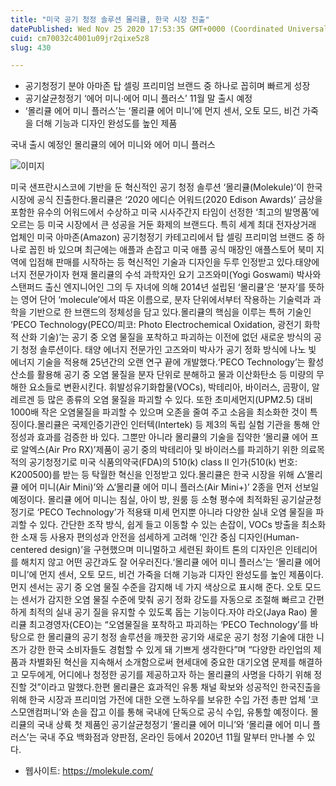 ```yaml
---
title: "미국 공기 청정 솔루션 몰리큘, 한국 시장 진출"
datePublished: Wed Nov 25 2020 17:53:35 GMT+0000 (Coordinated Universal Time)
cuid: cm70032c4001u09jr2qixe5z8
slug: 430

---
```



- 공기청정기 분야 아마존 탑 셀링 프리미엄 브랜드 중 하나로 꼽히며 빠르게 성장
- 공기살균청정기 ‘에어 미니·에어 미니 플러스’ 11월 말 출시 예정
- ‘몰리큘 에어 미니 플러스’는 ‘몰리큘 에어 미니’에 먼지 센서, 오토 모드, 비건 가죽을 더해 기능과 디자인 완성도를 높인 제품

국내 출시 예정인 몰리큘의 에어 미니와 에어 미니 플러스

![이미지](https://cdn.hashnode.com/res/hashnode/image/upload/v1739249227718/f7bd2878-4ec1-43d9-9a33-5423be4893c3.jpeg)

미국 샌프란시스코에 기반을 둔 혁신적인 공기 청정 솔루션 ‘몰리큘(Molekule)’이 한국 시장에 공식 진출한다.몰리큘은 ‘2020 에디슨 어워드(2020 Edison Awards)’ 금상을 포함한 유수의 어워드에서 수상하고 미국 시사주간지 타임이 선정한 ‘최고의 발명품’에 오르는 등 미국 시장에서 큰 성공을 거둔 화제의 브랜드다. 특히 세계 최대 전자상거래 업체인 미국 아마존(Amazon) 공기청정기 카테고리에서 탑 셀링 프리미엄 브랜드 중 하나로 꼽힌 바 있으며 최근에는 애플과 손잡고 미국 애플 공식 매장인 애플스토어 북미 지역에 입점해 판매를 시작하는 등 혁신적인 기술과 디자인을 두루 인정받고 있다.태양에너지 전문가이자 현재 몰리큘의 수석 과학자인 요기 고즈와미(Yogi Goswami) 박사와 스탠퍼드 출신 엔지니어인 그의 두 자녀에 의해 2014년 설립된 ‘몰리큘’은 ‘분자’를 뜻하는 영어 단어 ‘molecule’에서 따온 이름으로, 분자 단위에서부터 작용하는 기술력과 과학을 기반으로 한 브랜드의 정체성을 담고 있다.몰리큘의 핵심을 이루는 특허 기술인 ‘PECO Technology(PECO/피코: Photo Electrochemical Oxidation, 광전기 화학적 산화 기술)’는 공기 중 오염 물질을 포착하고 파괴하는 이전에 없던 새로운 방식의 공기 청정 솔루션이다. 태양 에너지 전문가인 고즈와미 박사가 공기 정화 방식에 나노 빛 에너지 기술을 적용해 25년간의 오랜 연구 끝에 개발했다.‘PECO Technology’는 활성 산소를 활용해 공기 중 오염 물질을 분자 단위로 분해하고 물과 이산화탄소 등 미량의 무해한 요소들로 변환시킨다. 휘발성유기화합물(VOCs), 박테리아, 바이러스, 곰팡이, 알레르겐 등 많은 종류의 오염 물질을 파괴할 수 있다. 또한 초미세먼지(UPM2.5) 대비 1000배 작은 오염물질을 파괴할 수 있으며 오존을 줄여 주고 소음을 최소화한 것이 특징이다.몰리큘은 국제인증기관인 인터텍(Intertek) 등 제3의 독립 실험 기관을 통해 안정성과 효과를 검증한 바 있다. 그뿐만 아니라 몰리큘의 기술을 집약한 ‘몰리큘 에어 프로 알엑스(Air Pro RX)’제품이 공기 중의 박테리아 및 바이러스를 파괴하기 위한 의료목적의 공기청정기로 미국 식품의약국(FDA)의 510(k) class II 인가(510(k) 번호: K200500)를 받는 등 탁월한 혁신을 인정받고 있다.몰리큘은 한국 시장을 위해 △‘몰리큘 에어 미니(Air Mini)’와 △‘몰리큘 에어 미니 플러스(Air Mini+)’ 2종을 먼저 선보일 예정이다. 몰리큘 에어 미니는 침실, 아이 방, 원룸 등 소형 평수에 최적화된 공기살균청정기로 ‘PECO Technology’가 적용돼 미세 먼지뿐 아니라 다양한 실내 오염 물질을 파괴할 수 있다. 간단한 조작 방식, 쉽게 들고 이동할 수 있는 손잡이, VOCs 방출을 최소화한 소재 등 사용자 편의성과 안전을 섬세하게 고려해 ‘인간 중심 디자인(Human-centered design)’을 구현했으며 미니멀하고 세련된 화이트 톤의 디자인은 인테리어를 해치지 않고 어떤 공간과도 잘 어우러진다.‘몰리큘 에어 미니 플러스’는 ‘몰리큘 에어 미니’에 먼지 센서, 오토 모드, 비건 가죽을 더해 기능과 디자인 완성도를 높인 제품이다. 먼지 센서는 공기 중 오염 물질 수준을 감지해 네 가지 색상으로 표시해 준다. 오토 모드는 센서가 감지한 오염 물질 수준에 맞춰 공기 정화 강도를 자동으로 조절해 빠르고 간편하게 최적의 실내 공기 질을 유지할 수 있도록 돕는 기능이다.자야 라오(Jaya Rao) 몰리큘 최고경영자(CEO)는 “오염물질을 포착하고 파괴하는 ‘PECO Technology’를 바탕으로 한 몰리큘의 공기 청정 솔루션을 깨끗한 공기와 새로운 공기 청정 기술에 대한 니즈가 강한 한국 소비자들도 경험할 수 있게 돼 기쁘게 생각한다”며 “다양한 라인업의 제품과 차별화된 혁신을 지속해서 소개함으로써 현세대에 중요한 대기오염 문제를 해결하고 모두에게, 어디에나 청정한 공기를 제공하고자 하는 몰리큘의 사명을 다하기 위해 정진할 것”이라고 말했다.한편 몰리큘은 효과적인 유통 채널 확보와 성공적인 한국진출을 위해 한국 시장과 프리미엄 가전에 대한 오랜 노하우를 보유한 수입 가전 총판 업체 ‘코스모앤컴퍼니’와 손을 잡고 이를 통해 국내에 단독으로 공식 수입, 유통할 예정이다. 몰리큘의 국내 상륙 첫 제품인 공기살균청정기 ‘몰리큘 에어 미니’와 ‘몰리큘 에어 미니 플러스’는 국내 주요 백화점과 양판점, 온라인 등에서 2020년 11월 말부터 만나볼 수 있다.

- 웹사이트: https://molekule.com/